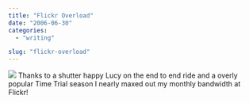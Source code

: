 ```yaml
---
title: "Flickr Overload"
date: "2006-06-30"
categories: 
  - "writing"

slug: "flickr-overload"
---
```


[![](/images/178273362_9629ad6393_s.jpg)](http://static.flickr.com/49/178273362_9629ad6393_d.jpg "Flickr Uploader") Thanks to a shutter happy Lucy on the end to end ride and a overly popular Time Trial season I nearly maxed out my monthly bandwidth at Flickr!
